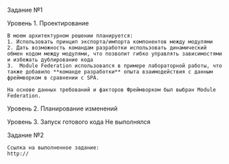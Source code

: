 Задание №1

Уровень 1. Проектирование
    
    В моем архитектурном решении планируется:
    1. Использовать принцип экспорта/импорта компонентов между модулями
    2. Дать возможность командам разработки использовать динамический обмен кодом между модулями, что позволит гибко управлять зависимостями и избежать дублирование кода
    3.  Module Federation использовался в примере лабораторной работы, что также добавило **команде разработки** опыта взаимодействия с данным фреймворком в сравнении с SPA.

    На основе данных требований и факторов Фреймворком был выбран Module Federation.

Уровень 2. Планирование изменений
    



Уровень 3. Запуск готового кода
    Не выполнялся


Задание №2
    
    Ссылка на выполненное задание:
    http://